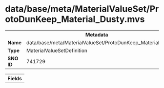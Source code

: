 <h1>data/base/meta/MaterialValueSet/ProtoDunKeep_Material_Dusty.mvs</h1><table><tr><th colspan="100%">Metadata</th></tr><tr><td><b>Name</b></td><td>data/base/meta/MaterialValueSet/ProtoDunKeep_Material_Dusty.mvs</td></tr><tr><td><b>Type</b></td><td>MaterialValueSetDefinition</td></tr><tr><td><b>SNO ID</b></td><td>741729</td></tr></table>

<table><tr><th colspan="100%">Fields</th></tr></table>


